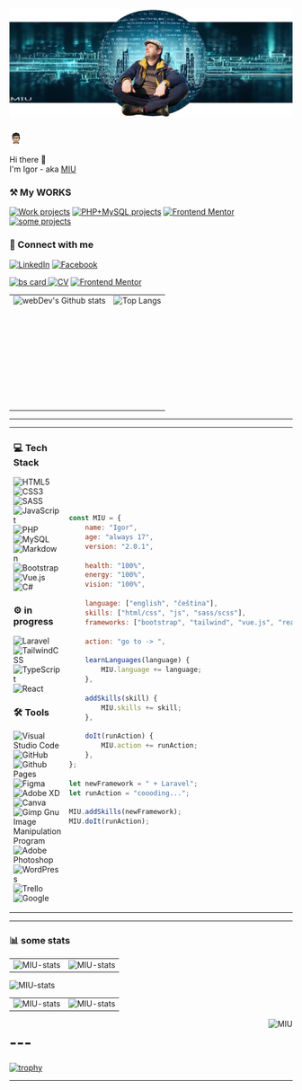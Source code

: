 # ![Main Banner](./images/bg-cover.png)

<img src="./images/autor.png" alt="Autor" width="24px">

Hi there 👋 <br>
I'm Igor - aka [MIU][github]

### **⚒️ My WORKS**

[![Work projects](https://img.shields.io/badge/my_Work-projects-orange)][my-work]
[![PHP+MySQL projects](https://img.shields.io/badge/php_MySql-projects-orange)][my-php]
[![Frontend Mentor](https://img.shields.io/badge/Frontend_Mentor-projects-orange)][fr-mentor-project]
[![some projects](https://img.shields.io/badge/my_some-projects-orange)][some-projects]

### 🤝 Connect with me

[![LinkedIn](https://img.shields.io/badge/linkedin-%230077B5.svg?style=for-the-badge&logo=linkedin&logoColor=white)][linkedin]
[![Facebook](https://img.shields.io/badge/Facebook-%231877F2.svg?style=for-the-badge&logo=Facebook&logoColor=white)][Facebook]

[![bs card](https://img.shields.io/badge/business_card-blue)
][biz-card]
[![CV](<https://img.shields.io/badge/my_CV-(cz)-blue>)][my-cv]
[![Frontend Mentor](https://img.shields.io/badge/Frontend_Mentor-profile-blue)][fr-mentor]

<table>
<tr width="100%">

<td>
<img width="" height="200" align="left" src="https://github-readme-streak-stats.herokuapp.com/?user=MIU-cz&theme=algolia" alt="webDev's Github stats">
</td>

<td>
<img width="" height="200" align="right" alt="Top Langs" src="https://github-readme-stats.vercel.app/api/top-langs/?username=MIU-cz&theme=dark&layout=compact">
</td>
</tr>

</table>

---

<table>
<tr>
<td>

### 💻 Tech Stack

![HTML5](https://img.shields.io/badge/html5-%23E34F26.svg?style=for-the-badge&logo=html5&logoColor=white)
![CSS3](https://img.shields.io/badge/css3-%231572B6.svg?style=for-the-badge&logo=css3&logoColor=white)
![SASS](https://img.shields.io/badge/SASS-hotpink.svg?style=for-the-badge&logo=SASS&logoColor=white)
![JavaScript](https://img.shields.io/badge/javascript-%23323330.svg?style=for-the-badge&logo=javascript&logoColor=%23F7DF1E)
![PHP](https://img.shields.io/badge/php-%23777BB4.svg?style=for-the-badge&logo=php&logoColor=white)
![MySQL](https://img.shields.io/badge/mysql-%2300f.svg?style=for-the-badge&logo=mysql&logoColor=white)
![Markdown](https://img.shields.io/badge/markdown-%23000000.svg?style=for-the-badge&logo=markdown&logoColor=white)
![Bootstrap](https://img.shields.io/badge/bootstrap-%238511FA.svg?style=for-the-badge&logo=bootstrap&logoColor=white)
![Vue.js](https://img.shields.io/badge/vuejs-%2335495e.svg?style=for-the-badge&logo=vuedotjs&logoColor=%234FC08D)
![C#](https://img.shields.io/badge/c%23-%23239120.svg?style=for-the-badge&logo=c-sharp&logoColor=white)

### ⚙️ in progress

![Laravel](https://img.shields.io/badge/laravel-%23FF2D20.svg?style=for-the-badge&logo=laravel&logoColor=white)
![TailwindCSS](https://img.shields.io/badge/tailwindcss-%2338B2AC.svg?style=for-the-badge&logo=tailwind-css&logoColor=white)
![TypeScript](https://img.shields.io/badge/typescript-%23007ACC.svg?style=for-the-badge&logo=typescript&logoColor=white)
![React](https://img.shields.io/badge/react-%2320232a.svg?style=for-the-badge&logo=react&logoColor=%2361DAFB)

### 🛠 Tools

![Visual Studio Code](https://img.shields.io/badge/Visual%20Studio%20Code-0078d7.svg?style=for-the-badge&logo=visual-studio-code&logoColor=white)
![GitHub](https://img.shields.io/badge/github-%23121011.svg?style=for-the-badge&logo=github&logoColor=white)
![Github Pages](https://img.shields.io/badge/github%20pages-121013?style=for-the-badge&logo=github&logoColor=white)
![Figma](https://img.shields.io/badge/figma-%23F24E1E.svg?style=for-the-badge&logo=figma&logoColor=white)
![Adobe XD](https://img.shields.io/badge/Adobe%20XD-470137?style=for-the-badge&logo=Adobe%20XD&logoColor=#FF61F6)
![Canva](https://img.shields.io/badge/Canva-%2300C4CC.svg?style=for-the-badge&logo=Canva&logoColor=white)
![Gimp Gnu Image Manipulation Program](https://img.shields.io/badge/Gimp-657D8B?style=for-the-badge&logo=gimp&logoColor=FFFFFF)
![Adobe Photoshop](https://img.shields.io/badge/adobe%20photoshop-%2331A8FF.svg?style=for-the-badge&logo=adobe%20photoshop&logoColor=white)
![WordPress](https://img.shields.io/badge/WordPress-%23117AC9.svg?style=for-the-badge&logo=WordPress&logoColor=white)
![Trello](https://img.shields.io/badge/Trello-%23026AA7.svg?style=for-the-badge&logo=Trello&logoColor=white)
![Google](https://img.shields.io/badge/google-4285F4?style=for-the-badge&logo=google&logoColor=white)

</td>

<td>

```js
const MIU = {
	name: "Igor",
	age: "always 17",
	version: "2.0.1",

	health: "100%",
	energy: "100%",
	vision: "100%",

	language: ["english", "čeština"],
	skills: ["html/css", "js", "sass/scss"],
	frameworks: ["bootstrap", "tailwind", "vue.js", "react"],

	action: "go to -> ",

	learnLanguages(language) {
		MIU.language += language;
	},

	addSkills(skill) {
		MIU.skills += skill;
	},

	doIt(runAction) {
		MIU.action += runAction;
	},
};

let newFramework = " + Laravel";
let runAction = "coooding...";

MIU.addSkills(newFramework);
MIU.doIt(runAction);
```

</td>
</tr>
</table>

<!-- ![NPM](https://img.shields.io/badge/NPM-%23CB3837.svg?style=for-the-badge&logo=npm&logoColor=white)
![Webpack](https://img.shields.io/badge/webpack-%238DD6F9.svg?style=for-the-badge&logo=webpack&logoColor=black) -->

---

### 📊 some stats

<table>
<tr>
<td>
<img alt="MIU-stats" src="https://github-profile-summary-cards.vercel.app/api/cards/repos-per-language?username=MIU-cz&theme=solarized_dark">
</td>
<td>
<img alt="MIU-stats" src="https://github-profile-summary-cards.vercel.app/api/cards/most-commit-language?username=MIU-cz&theme=solarized_dark">
</td>
</tr>
</table>

![MIU-stats](https://github-profile-summary-cards.vercel.app/api/cards/profile-details?username=MIU-cz&theme=solarized_dark)

<table>
<tr>
<td>
<img alt="MIU-stats" src="https://github-profile-summary-cards.vercel.app/api/cards/stats?username=MIU-cz&theme=solarized_dark">  
</td>
<td>
<img alt="MIU-stats" src="https://github-profile-summary-cards.vercel.app/api/cards/productive-time?username=MIU-cz&theme=solarized_dark">
</td>
</tr>
</table>

<img align="right" src="https://komarev.com/ghpvc/?username=MIU-cz&label=Profile%20Views%20&color=ff0000&style=flat-square" alt="MIU">

# ---

[![trophy](https://github-profile-trophy.vercel.app/?username=MIU-cz&theme=onedark)](https://github.com/ryo-ma/github-profile-trophy)

---

<!-- my links -->

[github]: https://github.com/MIU-cz
[biz-card]: https://mehal.my.canva.site
[my-cv]: https://sites.google.com/view/zivotopis-miu/kdo-jsem
[linkedin]: https://www.linkedin.com/in/miu-cz
[Facebook]: https://www.facebook.com/mehaligor.cz
[fr-mentor]: https://www.frontendmentor.io/profile/MIU-cz
[my-work]: https://miu-cz.github.io/My_works/
[my-php]: https://miu-cz.github.io/PHP-Work/
[fr-mentor-project]: https://miu-cz.github.io/FrontEnd-Mentor-projects/
[some-projects]: https://miu-cz.github.io/Portfolio/
